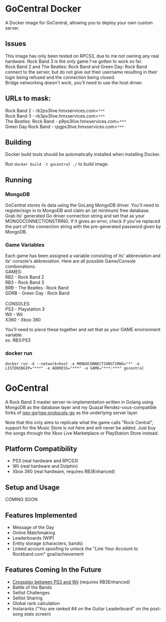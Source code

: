 # GoCentral Docker
A Docker image for GoCentral, allowing you to deploy your own custom server.

## Issues
This image has only been tested on RPCS3, due to me not owning any real hardware. Rock Band 3 is the only game I've gotten to work so far.<br>
Rock Band 2 and The Beatles: Rock Band and Green Day: Rock Band connect to the server, but do not give out their username resulting in their login being refused and the connection being closed.<br>
Bridge networking doesn't work, you'll need to use the host driver.

## URLs to mask:
Rock Band 2 - rb2ps3live.hmxservices.com=`***`<br>
Rock Band 3 - rb3ps3live.hmxservices.com=`***`<br>
The Beatles: Rock Band - p9ps3live.hmxservices.com=`***`<br>
Green Day Rock Band - rpgps3live.hmxservices.com=`***`

## Building
Docker build tools should be automatically installed when installing Docker.<br>

Run `docker build -t gocentral ./` to build image.

## Running
### MongoDB
GoCentral stores its data using the GoLang MongoDB driver. You'll need to register/sign in to MongoDB and claim an (at minimum) free database.<br>
Grab its' generated Go driver connection string and set that as your MONGOCONNECTIONSTRING. If it gives an error, check if you've replaced the <password> part of the connection string with the pre-generated password given by MongoDB.

### Game Variables
Each game has been assigned a variable consisting of its' abbreviation and its' console's abbreviation. Here are all possible Game/Console combonations:<br>
GAMES:<br>
RB2 - Rock Band 2<br>
RB3 - Rock Band 3<br>
BRB - The Beatles : Rock Band<br>
GDRB - Green Day : Rock Band<br>
<br>CONSOLES:<br>
PS3 - Playstation 3<br>
WII - Wii<br>
X360 - Xbox 360<br>

You'll need to piece these together and set that as your GAME environment variable.<br>
ex. RB3:PS3

### docker run
`docker run -d --network=host -e MONGOCONNECTIONSTIRNG="*" -e LISTENINGIP="***" -e ADDRESS="***" -e GAME="***:***" gocentral`
# GoCentral
A Rock Band 3 master server re-implementation written in Golang using MongoDB as the database layer and my Quazal Rendez-vous-compatible forks of [nex-go](https://github.com/ihatecompvir/nex-go)/[nex-protocols-go](https://github.com/ihatecompvir/nex-protocols-go) as the underlying server layer. 

Note that this only aims to replicate what the game calls "Rock Central", support for the Music Store is _not_ here and will never be added. Just buy the songs through the Xbox Live Marketplace or PlayStation Store instead.

## Platform Compatibility
- PS3 (real hardware and RPCS3)
- Wii (real hardware and Dolphin)
- Xbox 360 (real hardware, requires RB3Enhanced)

## Setup and Usage
COMING SOON

## Features Implemented
- Message of the Day
- Online Matchmaking
- Leaderboards (WIP)
- Entity storage (characters, bands)
- Linked account spoofing to unlock the "Link Your Account to Rockband.com" goal/achievement

## Features Coming In the Future
- [Crossplay between PS3 and Wii](https://www.youtube.com/watch?v=KW5NrjDsv00) (requires RB3Enhanced)
- Battle of the Bands
- Setlist Challenges
- Setlist Sharing
- Global rank calculation
- Instaranks ("You are ranked #4 on the Guitar Leaderboard" on the post-song stats screen)

